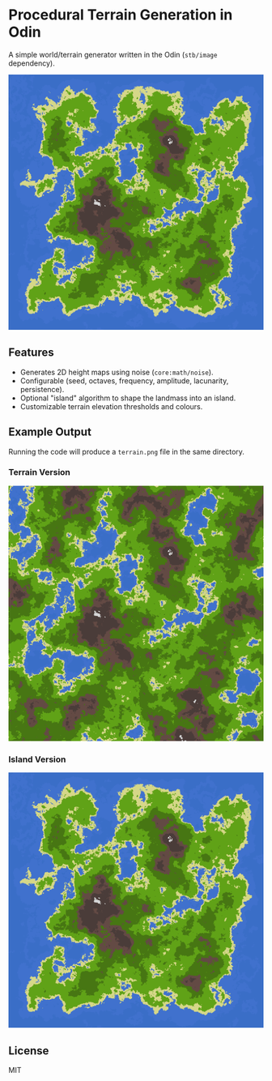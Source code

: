 # Procedural Terrain Generation in Odin

A simple world/terrain generator written in the Odin (`stb/image` dependency).

![Odin World Generator](island.png)

## Features

*   Generates 2D height maps using noise (`core:math/noise`).
*   Configurable (seed, octaves, frequency, amplitude, lacunarity, persistence).
*   Optional "island" algorithm to shape the landmass into an island.
*   Customizable terrain elevation thresholds and colours.

## Example Output

Running the code will produce a `terrain.png` file in the same directory.

### Terrain Version

![Odin World Generator](terrain.png)

### Island Version

![Odin World Generator](island.png)

## License

MIT
